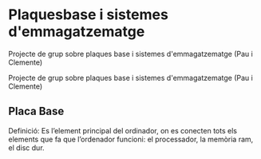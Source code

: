 # Plaquesbase i sistemes d'emmagatzematge
Projecte de grup sobre plaques base i sistemes d'emmagatzematge (Pau i Clemente)

Projecte de grup sobre plaques base i sistemes d'emmagatzematge (Pau i Clemente)

## Placa Base
Definició: Es l’element principal del ordinador, on es conecten tots els elements que fa que l’ordenador funcioni: el processador, la memòria ram, el disc dur.
